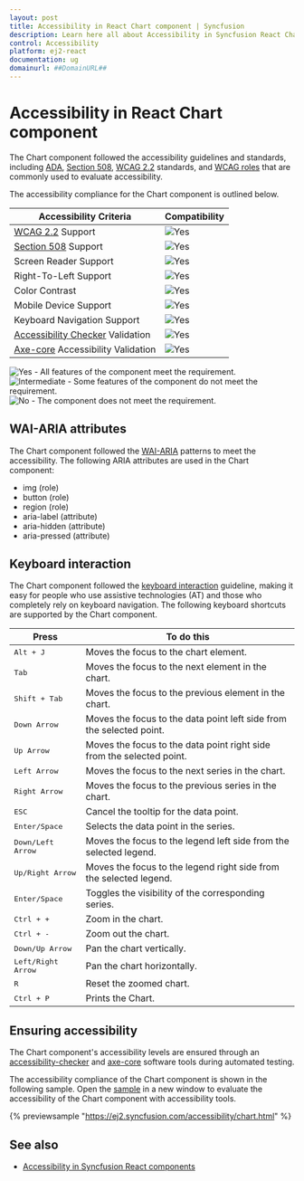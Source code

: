 ```yaml
---
layout: post
title: Accessibility in React Chart component | Syncfusion
description: Learn here all about Accessibility in Syncfusion React Chart component of Syncfusion Essential JS 2 and more.
control: Accessibility 
platform: ej2-react
documentation: ug
domainurl: ##DomainURL##
---
```


# Accessibility in React Chart component

The Chart component followed the accessibility guidelines and standards, including [ADA](https://www.ada.gov/), [Section 508](https://www.section508.gov/), [WCAG 2.2](https://www.w3.org/TR/WCAG22/) standards, and [WCAG roles](https://www.w3.org/TR/wai-aria/#roles) that are commonly used to evaluate accessibility.

The accessibility compliance for the Chart component is outlined below.

| Accessibility Criteria | Compatibility |
| -- | -- |
| [WCAG 2.2](https://www.w3.org/TR/WCAG22/) Support | <img src="https://cdn.syncfusion.com/content/images/landing-page/yes.png" alt="Yes"> |
| [Section 508](https://www.section508.gov/) Support | <img src="https://cdn.syncfusion.com/content/images/landing-page/yes.png" alt="Yes"> |
| Screen Reader Support | <img src="https://cdn.syncfusion.com/content/images/landing-page/yes.png" alt="Yes"> |
| Right-To-Left Support | <img src="https://cdn.syncfusion.com/content/images/landing-page/yes.png" alt="Yes"> |
| Color Contrast | <img src="https://cdn.syncfusion.com/content/images/landing-page/yes.png" alt="Yes"> |
| Mobile Device Support | <img src="https://cdn.syncfusion.com/content/images/landing-page/yes.png" alt="Yes"> |
| Keyboard Navigation Support | <img src="https://cdn.syncfusion.com/content/images/landing-page/yes.png" alt="Yes"> |
| [Accessibility Checker](https://www.npmjs.com/package/accessibility-checker) Validation | <img src="https://cdn.syncfusion.com/content/images/landing-page/yes.png" alt="Yes"> |
| [Axe-core](https://www.npmjs.com/package/axe-core) Accessibility Validation | <img src="https://cdn.syncfusion.com/content/images/landing-page/yes.png" alt="Yes"> |

<style>
    .post .post-content img {
        display: inline-block;
        margin: 0.5em 0;
    }
</style>
<div><img src="https://cdn.syncfusion.com/content/images/landing-page/yes.png" alt="Yes"> - All features of the component meet the requirement.</div>

<div><img src="https://cdn.syncfusion.com/content/images/landing-page/intermediate.png" alt="Intermediate"> - Some features of the component do not meet the requirement.</div>

<div><img src="https://cdn.syncfusion.com/content/images/landing-page/no.png" alt="No"> - The component does not meet the requirement.</div>


## WAI-ARIA attributes

The Chart component followed the [WAI-ARIA](https://www.w3.org/WAI/ARIA/apg/patterns/alert/) patterns to meet the accessibility. The following ARIA attributes are used in the Chart component:

* img (role)
* button (role)
* region (role)
* aria-label (attribute)
* aria-hidden (attribute)
* aria-pressed (attribute)

## Keyboard interaction

The Chart component followed the [keyboard interaction](https://www.w3.org/WAI/ARIA/apg/patterns/alert/#keyboardinteraction) guideline, making it easy for people who use assistive technologies (AT) and those who completely rely on keyboard navigation. The following keyboard shortcuts are supported by the Chart component.

| **Press** | **To do this** |
| --- | --- |
| <kbd>Alt + J</kbd> | Moves the focus to the chart element. |
| <kbd>Tab</kbd> | Moves the focus to the next element in the chart. |
| <kbd>Shift + Tab</kbd> | Moves the focus to the previous element in the chart. |
| <kbd>Down Arrow</kbd> | Moves the focus to the data point left side from the selected point. |
| <kbd>Up Arrow</kbd> | Moves the focus to the data point right side from the selected point. |
| <kbd>Left Arrow</kbd> | Moves the focus to the next series in the chart. |
| <kbd>Right Arrow</kbd> | Moves the focus to the previous series in the chart. |
| <kbd>ESC</kbd> | Cancel the tooltip for the data point. |
| <kbd>Enter/Space</kbd> | Selects the data point in the series. |
| <kbd>Down/Left Arrow</kbd> | Moves the focus to the legend left side from the selected legend. |
| <kbd>Up/Right Arrow</kbd> | Moves the focus to the legend right side from the selected legend. |
| <kbd>Enter/Space</kbd> | Toggles the visibility of the corresponding series. |
| <kbd>Ctrl + +</kbd> | Zoom in the chart. |
| <kbd>Ctrl + -</kbd> | Zoom out the chart. |
| <kbd>Down/Up Arrow</kbd> | Pan the chart vertically. |
| <kbd>Left/Right Arrow</kbd> | Pan the chart horizontally. |
| <kbd>R</kbd> | Reset the zoomed chart. |
| <kbd>Ctrl + P</kbd> | Prints the Chart. |

## Ensuring accessibility

The Chart component's accessibility levels are ensured through an [accessibility-checker](https://www.npmjs.com/package/accessibility-checker) and [axe-core](https://www.npmjs.com/package/axe-core) software tools during automated testing.

The accessibility compliance of the Chart component is shown in the following sample. Open the [sample](https://ej2.syncfusion.com/accessibility/chart.html) in a new window to evaluate the accessibility of the Chart component with accessibility tools.

{% previewsample "https://ej2.syncfusion.com/accessibility/chart.html" %}

## See also

* [Accessibility in Syncfusion React components](../common/accessibility)

